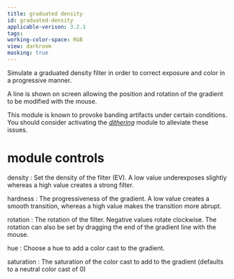 ```yaml
---
title: graduated density
id: graduated-density
applicable-verison: 3.2.1
tags: 
working-color-space: RGB 
view: darkroom
masking: true
---
```


Simulate a graduated density filter in order to correct exposure and color in a progressive manner.

A line is shown on screen allowing the position and rotation of the gradient to be modified with the mouse.

This module is known to provoke banding artifacts under certain conditions. You should consider activating the [_dithering_](./dithering.md) module to alleviate these issues.

# module controls

density
: Set the density of the filter (EV). A low value underexposes slightly whereas a high value creates a strong filter.

hardness
: The progressiveness of the gradient. A low value creates a smooth transition, whereas a high value makes the transition more abrupt.

rotation
: The rotation of the filter. Negative values rotate clockwise. The rotation can also be set by dragging the end of the gradient line with the mouse.

hue
: Choose a hue to add a color cast to the gradient.

saturation
: The saturation of the color cast to add to the gradient (defaults to a neutral color cast of 0)
